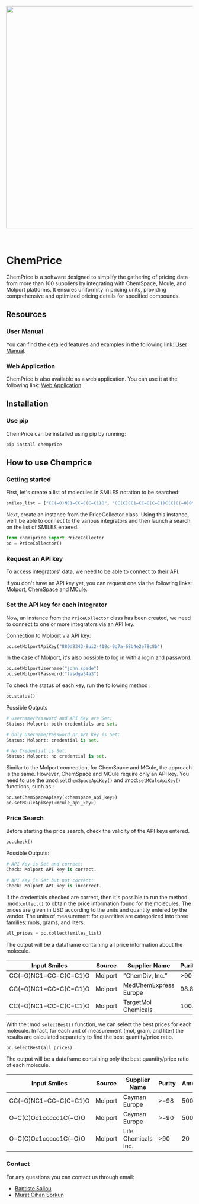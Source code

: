 <p align="center">
  <img width="600" src="https://i.imgur.com/UHf6OV0.png">
</p>
<br />

# ChemPrice

ChemPrice is a software designed to simplify the gathering of pricing data from more than 100 suppliers by integrating with ChemSpace, Mcule, and Molport platforms. It ensures uniformity in pricing units, providing comprehensive and optimized pricing details for specified compounds.

## Resources

### User Manual

You can find the detailed features and examples in the following link: [User Manual](https://chemprice.readthedocs.io/en/latest/).

### Web Application

ChemPrice is also available as a web application. You can use it at the following link: [Web Application](https://chemprice.streamlit.app/).

## Installation

### Use pip

ChemPrice can be installed using pip by
running:

    pip install chemprice

## How to use Chemprice

### Getting started

First, let's create a list of molecules in SMILES notation to be searched:

```python
smiles_list = ["CC(=O)NC1=CC=C(C=C1)O", "CC(C)CC1=CC=C(C=C1)C(C)C(=O)O", "O=C(C)Oc1ccccc1C(=O)O"]
```

Next, create an instance from the PriceCollector class. Using this instance, we'll be able to connect to the various integrators and then launch a search on the list of SMILES entered.

```python
from chemiprice import PriceCollector
pc = PriceCollector()
```

### Request an API key

To access integrators' data, we need to be able to connect to their API.

If you don't have an API key yet, you can request one via the following links:
[Molport](https://www.molport.com/shop/user-api-keys),
[ChemSpace](https://chem-space.com/contacts) and
[MCule](https://mcule.com/contact/).

### Set the API key for each integrator

Now, an instance from the `PriceCollector` class has been created, we need to connect to one
or more integrators via an API key.

Connection to Molport via API key:

```python
pc.setMolportApiKey("880d8343-8ui2-418c-9g7a-68b4e2e78c8b")
```

In the case of Molport, it's also possible to log in with a login and password.

```python
pc.setMolportUsername("john.spade")
pc.setMolportPassword("fasdga34a3")
```

To check the status of each key, run the following method :

```python
pc.status()
```

Possible Outputs

```python
# Username/Password and API Key are Set:
Status: Molport: both credentials are set.

# Only Username/Password or API Key is Set:
Status: Molport: credential is set.

# No Credential is Set:
Status: Molport: no credential is set.
```

Similar to the Molport connection, for ChemSpace and MCule, the approach is the same. However, ChemSpace and MCule require only an API key. You need to use
the :mod:`setChemSpaceApiKey()` and :mod:`setMCuleApiKey()` functions, such as :

```python
pc.setChemSpaceApiKey(<chemspace_api_key>)
pc.setMCuleApiKey(<mcule_api_key>)
```

### Price Search

Before starting the price search, check the validity of the API keys entered.

```python
pc.check()
```

Possible Outputs:

```python
# API Key is Set and correct:
Check: Molport API key is correct.

# API Key is Set but not correct:
Check: Molport API key is incorrect.
```

If the credentials checked are correct, then it's possible
to run the method :mod:`collect()` to obtain the price information
found for the molecules. The prices are given in USD according to
the units and quantity entered by the vendor. The units of measurement
for quantities are categorized into three families: mols, grams, and liters.

```python
all_prices = pc.collect(smiles_list)
```

The output will be a dataframe containing all price information about the molecule.

| Input Smiles          | Source  | Supplier Name         | Purity | Amount | Measure | Price_USD |
| --------------------- | ------- | --------------------- | ------ | ------ | ------- | --------- |
| CC(=O)NC1=CC=C(C=C1)O | Molport | "ChemDiv, Inc."       | >90    | 100    | mg      | 407.1     |
| CC(=O)NC1=CC=C(C=C1)O | Molport | MedChemExpress Europe | 98.83  | 10     | g       | 112.8     |
| CC(=O)NC1=CC=C(C=C1)O | Molport | TargetMol Chemicals   | 100.0  | 500    | mg      | 50.0      |

With the :mod:`selectBest()` function,  we can select the best prices for each molecule. In fact, for each 
unit of measurement (mol, gram, and liter) the results are calculated separately to find the best quantity/price ratio.

```python
pc.selectBest(all_prices)
```

The output will be a dataframe containing only the best quantity/price ratio of each molecule.

| Input Smiles          | Source  | Supplier Name       | Purity | Amount | Measure  | Price_USD | USD/g  | USD/mol            |
| --------------------- | ------- | ------------------- | ------ | ------ | -------- | --------- | ------ | ------------------ |
| CC(=O)NC1=CC=C(C=C1)O | Molport | Cayman Europe       | >=98   | 500    | g        | 407.1     | 0.22   |                    |
| O=C(C)Oc1ccccc1C(=O)O | Molport | Cayman Europe       | >=90   | 500    | g        | 112.8     | 0.1606 |                    |
| O=C(C)Oc1ccccc1C(=O)O | Molport | Life Chemicals Inc. | >90    | 20     | micromol | 50.0      |        | 3950000.0000000005 |

### Contact

For any questions you can contact us through email:

- [Baptiste Saliou](mailto:baptiste1saliou@gmail.com)
- [Murat Cihan Sorkun](mailto:mcsorkun@gmail.com)
